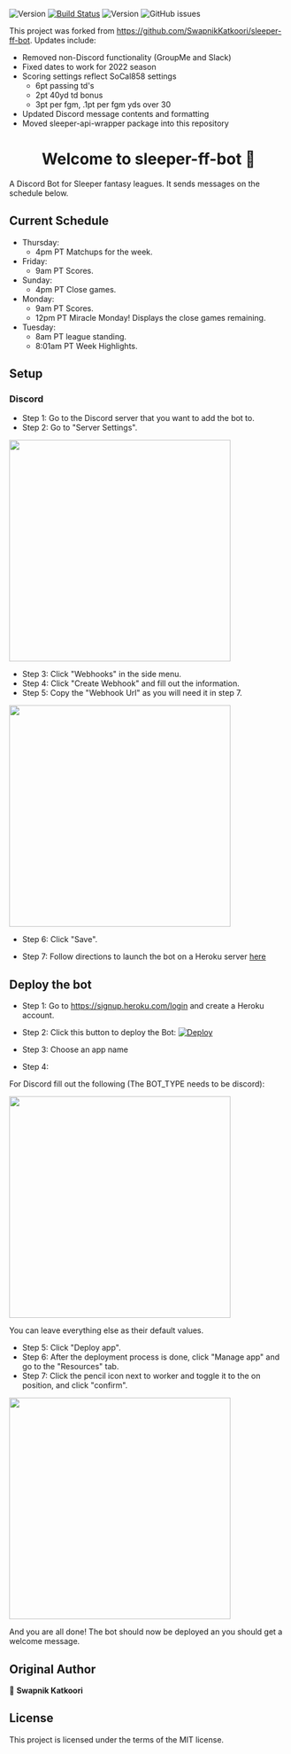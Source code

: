 ![Version](https://img.shields.io/badge/Version-v0.0.3-blue)
[![Build Status](https://travis-ci.org/SwapnikKatkoori/sleeper-ff-bot.svg?branch=master)](https://travis-ci.org/SwapnikKatkoori/sleeper-ff-bot)
![Version](https://img.shields.io/badge/license-MIT-pink)
![GitHub issues](https://img.shields.io/github/issues/cyrusfarsoudi/sleeper-ff-bot)

This project was forked from https://github.com/SwapnikKatkoori/sleeper-ff-bot. Updates include:
- Removed non-Discord functionality (GroupMe and Slack)
- Fixed dates to work for 2022 season
- Scoring settings reflect SoCal858 settings
  - 6pt passing td's
  - 2pt 40yd td bonus
  - 3pt per fgm, .1pt per fgm yds over 30
- Updated Discord message contents and formatting
- Moved sleeper-api-wrapper package into this repository

<h1 align="center">Welcome to sleeper-ff-bot 👋</h1>
<p>
</p>

A Discord Bot for Sleeper fantasy leagues. It sends messages on the schedule below.

## Current Schedule
- Thursday: 
     - 4pm PT Matchups for the week.
- Friday:
     - 9am PT Scores.
- Sunday:
     - 4pm PT Close games.
- Monday: 
     - 9am PT Scores.
     - 12pm PT Miracle Monday! Displays the close games remaining.
- Tuesday: 
     - 8am PT league standing.
     - 8:01am PT Week Highlights.


## Setup
### Discord
- Step 1: Go to the Discord server that you want to add the bot to.
- Step 2: Go to "Server Settings".
<img src="/Media/discord/server_settings.jpeg" width="400"/>

- Step 3: Click "Webhooks" in the side menu.
- Step 4: Click "Create Webhook" and fill out the information.
- Step 5: Copy the "Webhook Url" as you will need it in step 7.
<img src="/Media/discord/webhook.jpeg" width="400"/>

- Step 6: Click "Save".

- Step 7: Follow directions to launch the bot on a Heroku server [here](#heroku)

<a name="heroku"></a>
## Deploy the bot
- Step 1: Go to https://signup.heroku.com/login and create a Heroku account.
- Step 2: Click this button to deploy the Bot:
[![Deploy](https://www.herokucdn.com/deploy/button.svg)](https://heroku.com/deploy?template=https://github.com/cyrusfarsoudi/sleeper-ff-bot/)
- Step 3: Choose an app name

- Step 4:

For Discord fill out the following (The BOT_TYPE needs to be discord):

<img src="/Media/discord/enviornment_setup.jpeg" width="400"/>

You can leave everything else as their default values.

- Step 5: Click "Deploy app".
- Step 6: After the deployment process is done, click "Manage app" and go to the "Resources" tab.
- Step 7: Click the pencil icon next to worker and toggle it to the on position, and click "confirm".
<img src="/Media/deployment/toggle.jpeg" width="400"/>

And you are all done! The bot should now be deployed an you should get a welcome message.

## Original Author

👤 **Swapnik Katkoori**

## License 
This project is licensed under the terms of the MIT license.

